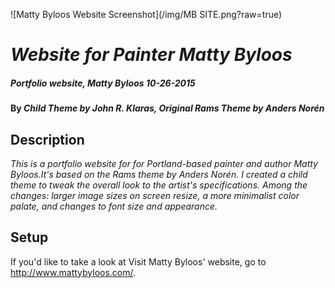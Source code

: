 ![Matty Byloos Website Screenshot](/img/MB SITE.png?raw=true)

# _Website for Painter Matty Byloos_

##### _Portfolio website, Matty Byloos 10-26-2015_

#### By _**Child Theme by John R. Klaras, Original Rams Theme by Anders Norén**_

## Description

_This is a portfolio website for for Portland-based painter and author Matty Byloos.It's based on the Rams theme by Anders Norén. I created a child theme to tweak the overall look to the artist's specifications. Among the changes: larger image sizes on screen resize, a more minimalist color palate, and changes to font size and appearance._

## Setup

If you'd like to take a look at Visit Matty Byloos' website, go to http://www.mattybyloos.com/.





